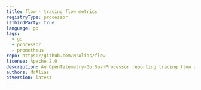 ```yaml
---
title: flow - tracing flow metrics
registryType: processor
isThirdParty: true
language: go
tags:
  - go
  - processor
  - prometheus
repo: https://github.com/MrAlias/flow
license: Apache 2.0
description: An OpenTelemetry-Go SpanProcessor reporting tracing flow as Prometheus metrics.
authors: MrAlias
otVersion: latest
---
```

